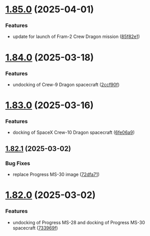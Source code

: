 # [1.85.0](https://github.com/corquaid/international-space-station-APIs/compare/v1.84.0...v1.85.0) (2025-04-01)


### Features

* update for launch of Fram-2 Crew Dragon mission ([85f82e1](https://github.com/corquaid/international-space-station-APIs/commit/85f82e121687807b73f211ee3d72bdb4e284468a))



# [1.84.0](https://github.com/corquaid/international-space-station-APIs/compare/v1.83.0...v1.84.0) (2025-03-18)


### Features

* undocking of Crew-9 Dragon spacecraft ([2ccf90f](https://github.com/corquaid/international-space-station-APIs/commit/2ccf90f25cfdbf05a3ebe8469fbbf2f96697aac7))



# [1.83.0](https://github.com/corquaid/international-space-station-APIs/compare/v1.82.1...v1.83.0) (2025-03-16)


### Features

* docking of SpaceX Crew-10 Dragon spacecraft ([6fe06a9](https://github.com/corquaid/international-space-station-APIs/commit/6fe06a9ef825ee208319eb0d254ad7cc87ceb773))



## [1.82.1](https://github.com/corquaid/international-space-station-APIs/compare/v1.82.0...v1.82.1) (2025-03-02)


### Bug Fixes

* replace Progress MS-30 image ([72dfa71](https://github.com/corquaid/international-space-station-APIs/commit/72dfa71921467afa969a01598e5894abb370640b))



# [1.82.0](https://github.com/corquaid/international-space-station-APIs/compare/v1.81.0...v1.82.0) (2025-03-02)


### Features

* undocking of Progress MS-28 and docking of Progress MS-30 spacecraft ([733969f](https://github.com/corquaid/international-space-station-APIs/commit/733969ff74272936b11fc433617fa3aaf4649cdf))



